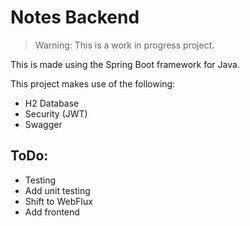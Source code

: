 # Notes Backend

> Warning: This is a work in progress project.

This is made using the Spring Boot framework for Java.

This project makes use of the following:

- H2 Database
- Security (JWT)
- Swagger

## ToDo:

- Testing
- Add unit testing
- Shift to WebFlux
- Add frontend
